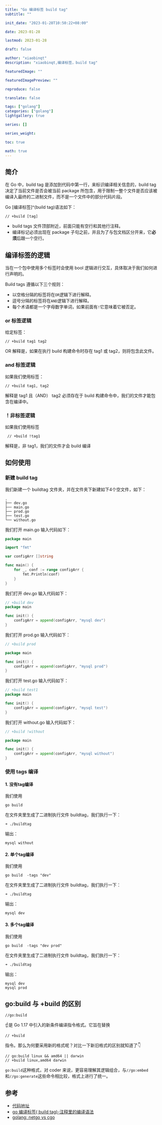 ```yaml
---
title: "Go 编译标签 build tag"
subtitle: ""

init_date: "2023-01-28T10:50:22+08:00"

date: 2023-01-28

lastmod: 2023-01-28

draft: false

author: "xiaobinqt"
description: "xiaobinqt,编译标签，build tag"

featuredImage: ""

featuredImagePreview: ""

reproduce: false

translate: false

tags: ["golang"]
categories: ["golang"]
lightgallery: true

series: []

series_weight:

toc: true

math: true
---
```


<!-- author： xiaobinqt -->
<!-- email： xiaobinqt@163.com -->
<!-- https://xiaobinqt.github.io -->
<!-- https://www.xiaobinqt.cn -->

## 简介

在 Go 中，build tag 是添加到代码中第一行，来标识编译相关信息的，build tag 决定了当前文件是否会被当前 package 所包含，用于限制一整个文件是否应该被编译入最终的二进制文件，而不是一个文件中的部分代码片段。

Go [编译标签]^(build tag)语法如下：

```
// +build [tag]
```

- build tags 文件顶部附近，前面只能有空行和其他行注释。
- 编译标记必须出现在 package 子句之前，并且为了与包文档区分开来，它**必须**后跟一个空行。

## 编译标签的逻辑

当在一个包中使用多个标签时会使用 bool 逻辑进行交互，具体取决于我们如何进行声明的。

Build tags 遵循以下三个规则：

- 以空格分隔的标签将在`OR`逻辑下进行解释。
- 逗号分隔的标签将在`AND`逻辑下进行解释。
- 每个术语都是一个字母数字单词，如果前面有`!`它意味着它被否定。

### or 标签逻辑

给定标签：

```
// +build tag1 tag2
```

OR 解释是，如果在执行 build 构建命令时存在 tag1 或 tag2，则将包含此文件。

### and 标签逻辑

如果我们使用标签：

```
// +build tag1, tag2
```

解释是 tag1 且（AND） tag2 必须存在于 build 构建命令中，我们的文件才能包含在编译中。

### ！非标签逻辑

如果我们使用标签

```
 // +build !tag1
```

解释是，非 tag1，我们的文件才会 build 编译

## 如何使用

### 新建 build tag

我们新建一个 buildtag 文件夹，并在文件夹下新建如下4个空文件，如下：

```
.
├── dev.go
├── main.go
├── prod.go
├── test.go
└── without.go
```

我们打开 main.go 输入代码如下：

```go
package main

import "fmt"

var configArr []string

func main() {
	for _, conf := range configArr {
		fmt.Println(conf)
	}
}

```

我们打开 dev.go 输入代码如下：

```go
// +build dev
package main

func init() {
	configArr = append(configArr, "mysql dev")
}
```

我们打开 prod.go 输入代码如下：

```go
// +build prod

package main

func init() {
	configArr = append(configArr, "mysql prod")
}

```

我们打开 test.go 输入代码如下：

```go
// +build test1
package main

func init() {
	configArr = append(configArr, "mysql test")
}

```

我们打开 without.go 输入代码如下：

```go
// +build !without

package main

func init() {
	configArr = append(configArr, "mysql without")
}

```

### 使用 tags 编译

#### 1. 没有tag编译

我们使用

```
go build
```

在文件夹里生成了二进制执行文件 buildtag，我们执行一下：

```
➜ ./buildtag 
```

输出：

```
mysql without
```

#### 2. 单个tag编译

我们使用

```
go build  -tags "dev" 
```

在文件夹里生成了二进制执行文件 buildtag，我们执行一下：

```
➜ ./buildtag 
```

输出：

```
mysql dev

```

#### 3. 多个tag编译

我们使用

```
go build  -tags "dev prod" 
```

在文件夹里生成了二进制执行文件 buildtag，我们执行一下：

```
➜ ./buildtag 
```

输出：

```
mysql dev
mysql prod

```

## go:build 与 +build 的区别

```
//go:build
```

:point_up:是 Go 1.17 中引入的新条件编译指令格式。它旨在替换

```
// +build
```

指令。那么为何要采用新的格式呢？对比一下新旧格式的区别就知道了:point_down:

```
// go:build linux && amd64 || darwin
// +build linux,amd64 darwin
```

`go:build`这种格式，对 coder 来说，更容易理解其逻辑组合，与`//go:embed`和`//go:generate`这些命令相比较，格式上进行了统一。

## 参考

+ [代码地址](https://github.com/xiaobinqt/go.src/tree/master/dev/buildtag)
+ [go 编译标签( build tag)-注释里的编译语法](https://segmentfault.com/a/1190000042007310)
+ [golang: netgo vs cgo](https://wrfly.kfd.me/posts/golang-netgo-vs-cgo/)


